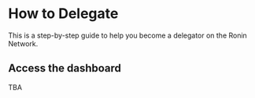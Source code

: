 # How to Delegate
This is a step-by-step guide to help you become a delegator on the Ronin Network.

## Access the dashboard
TBA
